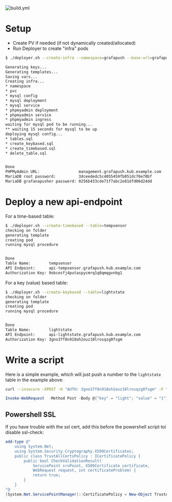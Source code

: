 
![build.yml](https://github.com/melvin-suter/grafana-pusher/actions/workflows/build.yml/badge.svg)


# Setup

- Create PV if needed (if not dynamically created/allocated)
- Run Deployer to create "infra" pods

```bash
$ ./deployer.sh --create-infra --namespace=grafapush --base-url=grafapush.kub.example.com --pv=pv-grafapush-mysql

Generating keys...
Generating templates...
Saving vars...
Creating infra...
* namespace
* pvc
* mysql config
* mysql deployment
* mysql service
* phpmyadmin deployment
* phpmyadmin service
* phpmyadmin ingress
waiting for mysql pod to be running...
** waiting 15 seconds for mysql to be up
deploying mysql config...
* tables.sql
* create_keybased.sql
* create_timebased.sql
* delete_table.sql


Done
PHPMyAdmin URL:                 management.grafapush.kub.example.com
MariaDB root password:          3dceededc5c4055459fb851dc70e78bf
MariaDB grafanapusher password: 0256b433cde71f7abc2e81dfd06d24dd
```

# Deploy a new api-endpoint

For a time-based table:

```bash
$ ./deployer.sh --create-timebased --table=tempsensor
checking on folder
generating template
creating pod
running mysql procedure


Done
Table Name:        tempsensor
API Endpoint:      api-tempsensor.grafapush.kub.example.com
Authorization Key: 9obcesfj4putaspycmrq1q8qmqgvnbg1
```

For a key (value) based table:

```bash
$ ./deployer.sh --create-keybased --table=lightstate
checking on folder
generating template
creating pod
running mysql procedure


Done
Table Name:        lightstate
API Endpoint:      api-lightstate.grafapush.kub.example.com
Authorization Key: 3gno37f8n918oh2ouz10lrosqzg0fsgm
```

# Write a script

Here is a simple example, which will just push a number to the `lightstate` table in the example above:

```bash
curl --insecure -XPOST -H "AUTH: 3gno37f8n918oh2ouz10lrosqzg0fsgm" -F "key=light1" -F "value=1" https://api-lightstate.grafapush.kub.suter-lab.dev
```

```powershell
Invoke-WebRequest  -Method Post -Body @{"key" = "light"; "value" = "1"} -Headers @{"AUTH" = "3gno37f8n918oh2ouz10lrosqzg0fsgm"}  -ContentType "application/x-www-form-urlencoded" -Uri https://api-lightstate.grafapush.kub.suter-lab.dev
```

## Powershell SSL

If you have trouble with the ssl cert, add this before the powershell script toi disable ssl-check:

```powershell
add-type @"
    using System.Net;
    using System.Security.Cryptography.X509Certificates;
    public class TrustAllCertsPolicy : ICertificatePolicy {
        public bool CheckValidationResult(
            ServicePoint srvPoint, X509Certificate certificate,
            WebRequest request, int certificateProblem) {
            return true;
        }
    }
"@
[System.Net.ServicePointManager]::CertificatePolicy = New-Object TrustAllCertsPolicy
```